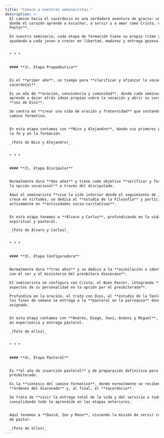 ```yaml
---
title: "Conoce a nuestros seminaristas "
description: >-
  El camino hacia el sacerdocio es una verdadera aventura de gracia: un **viaje
  donde el corazón aprende a escuchar, a servir y a amar como Cristo, el Buen
  Pastor**.  

  En nuestro seminario, cada etapa de formación tiene su propio ritmo y belleza,
  ayudando a cada joven a crecer en libertad, madurez y entrega gozosa.


  * * *


  #### **1\. Etapa Propedéutica**


  Es el **primer año**, un tiempo para **clarificar y afianzar la vocación
  sacerdotal**.  

  Es un año de **oración, convivencia y comunidad**, donde cada seminarista
  aprende a dejar atrás ideas propias sobre la vocación y abrir su corazón a la
  **voz de Dios**.  

  Se centra en **crear una vida de oración y fraternidad** que sostendrá todo el
  camino formativo.


  En esta etapa contamos con **Nico y Alejandro**, dando sus primeros pasos en
  la fe y en la formación.  

  _(Foto de Nico y Alejandro)_


  * * *


  #### **2\. Etapa Discipular**


  Normalmente dura **dos años** y tiene como objetivo **verificar y fortalecer
  la opción vocacional** a través del discipulado.  

  Aquí el seminarista **vive la vida interior desde el seguimiento de Jesús**,
  crece en virtudes, se dedica al **estudio de la Filosofía** y participa
  activamente en **actividades socio-caritativas**.


  En esta etapa tenemos a **Álvaro y Carlos**, profundizando en la vida
  espiritual y pastoral.  

  _(Foto de Álvaro y Carlos)_


  * * *


  #### **3\. Etapa Configuradora**


  Normalmente dura **tres años** y se dedica a la **asimilación e identificación
  con el ser y el ministerio del presbítero diocesano**.  

  El seminarista se configura con Cristo, el Buen Pastor, integrando **todos los
  aspectos de su personalidad en la opción por el presbiterado**.  

  Profundiza en la oración, el trato con Dios, el **estudio de la Teología** y
  los fines de semana se entrega a la **pastoral en la parroquia** donde sea
  asignado.


  En esta etapa contamos con **Andrés, Diego, Xavi, Andoni y Miguel**, creciendo
  en experiencia y entrega pastoral.  

  _(Foto de ellos)_


  * * *


  #### **4\. Etapa Pastoral**


  Es **el año de inserción pastoral** y de preparación definitiva para el
  presbiterado.  

  Es la **síntesis del camino formativo**, donde normalmente se reciben las
  **órdenes del diaconado** y, al final, el **sacerdocio**.  

  Se trata de **vivir la entrega total de la vida y del servicio a todos**,
  consolidando todo lo aprendido en las etapas anteriores.


  Aquí tenemos a **David, Ion y Manu**, viviendo la misión de servir con corazón
  de pastor.  

  _(Foto de ellos)_
---
```


